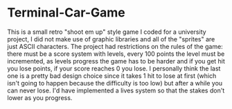 # Terminal-Car-Game
This is a small retro "shoot em up" style game I coded for a university project, I did not make use of graphic libraries and all of the "sprites" are just ASCII characters. 
The project had restrictions on the rules of the game: there must be a score system with levels, every 100 points the level must be incremented, as levels progress the game has to be harder and if you get hit you lose points, if your score reaches 0 you lose. 
I personally think the last one is a pretty bad design choice since it takes 1 hit to lose at first (which isn't going to happen because the difficulty is too low) but after a while you can never lose. I'd have implemented a lives system so that the stakes don't lower as you progress.

